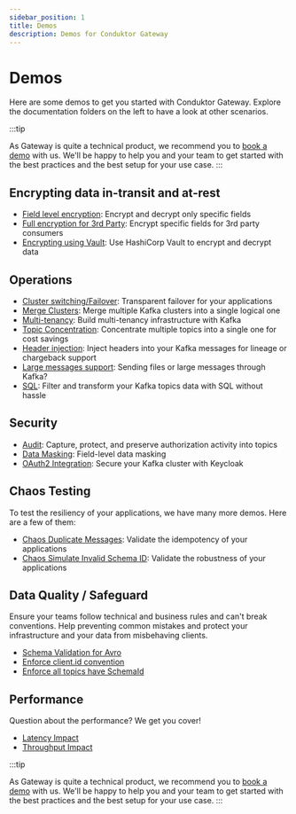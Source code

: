 ```yaml
---
sidebar_position: 1
title: Demos
description: Demos for Conduktor Gateway
---
```


# Demos

Here are some demos to get you started with Conduktor Gateway. Explore the documentation folders on the left to have a look at other scenarios.

:::tip

As Gateway is quite a technical product, we recommend you to [book a demo](https://www.conduktor.io/contact/sales/?utm_source=docs&utm_medium=website) with us. We'll be happy to help you and your team to get started with the best practices and the best setup for your use case.
:::


## Encrypting data in-transit and at-rest

- [Field level encryption](./encryption/encryption-decrypt-only-specific-fields/): Encrypt and decrypt only specific fields
- [Full encryption for 3rd Party](./encryption/encryption-third-party/): Encrypt specific fields for 3rd party consumers
- [Encrypting using Vault](/encryption-vault-with-secret-management/): Use HashiCorp Vault to encrypt and decrypt data

## Operations

- [Cluster switching/Failover](./ops/cluster-switching): Transparent failover for your applications
- [Merge Clusters](./ops/merge-cluster): Merge multiple Kafka clusters into a single logical one
- [Multi-tenancy](./ops/multi-tenancy): Build multi-tenancy infrastructure with Kafka
- [Topic Concentration](./ops/topic-concentration): Concentrate multiple topics into a single one for cost savings
- [Header injection](./ops/header-injection): Inject headers into your Kafka messages for lineage or chargeback support
- [Large messages support](./ops/large-messages): Sending files or large messages through Kafka?
- [SQL](./sql/sql-topic-schema-registry/): Filter and transform your Kafka topics data with SQL without hassle

## Security

- [Audit](./security/audit): Capture, protect, and preserve authorization activity into topics
- [Data Masking](./security/data-masking): Field-level data masking
- [OAuth2 Integration](./security/oauth): Secure your Kafka cluster with Keycloak

## Chaos Testing

To test the resiliency of your applications, we have many more demos. Here are a few of them:

- [Chaos Duplicate Messages](./chaos/chaos-duplicate-messages): Validate the idempotency of your applications
- [Chaos Simulate Invalid Schema ID](./chaos/chaos-simulate-invalid-schema-id): Validate the robustness of your applications

## Data Quality / Safeguard

Ensure your teams follow technical and business rules and can't break conventions. Help preventing common mistakes and protect your infrastructure and your data from misbehaving clients.

- [Schema Validation for Avro](./quality/safeguard-validate-schema-payload-avro/)
- [Enforce client.id convention](./safeguard/safeguard-client-id)
- [Enforce all topics have SchemaId](./safeguard/safeguard-schema-id)

## Performance

Question about the performance? We get you cover!

- [Latency Impact](./performance/latency)
- [Throughput Impact](./performance/throughput)


:::tip

As Gateway is quite a technical product, we recommend you to [book a demo](https://www.conduktor.io/contact/sales/?utm_source=docs&utm_medium=website) with us. We'll be happy to help you and your team to get started with the best practices and the best setup for your use case.
:::
